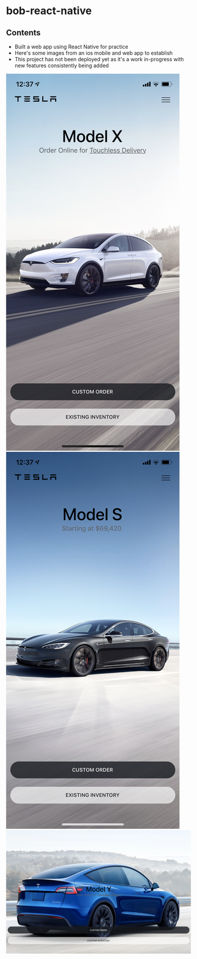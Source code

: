 # bob-react-native

## Contents 
*  Built a web app using React Native for practice
* Here's some images from an ios mobile and web app to establish 
* This project has not been deployed yet as it's a work in-progress with new features consistently being added 




![Project Image](./assets/images/pj1.png)
![Project Image](./assets/images/pj2.png)
![Project Image](./assets/images/pj3.png)
